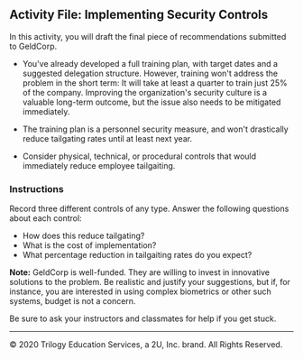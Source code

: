 ## Activity File: Implementing Security Controls

In this activity, you will draft the final piece of recommendations submitted to GeldCorp.

- You've already developed a full training plan, with target dates and a suggested delegation structure. However, training won't address the problem in the short term: It will take at least a quarter to train just 25% of the company. Improving the organization's security culture is a valuable long-term outcome, but the issue also needs to be mitigated immediately.

- The training plan is a personnel security measure, and won't drastically reduce tailgating rates until at least next year. 

- Consider physical, technical, or procedural controls that would immediately reduce employee tailgaiting.

### Instructions

Record three different controls of any type. Answer the following questions about each control:

  - How does this reduce tailgating?
  - What is the cost of implementation?
  - What percentage reduction in tailgaiting rates do you expect?

**Note:** GeldCorp is well-funded. They are willing to invest in innovative solutions to the problem. Be realistic and justify your suggestions, but if, for instance, you are interested in using complex biometrics or other such systems, budget is not a concern.

Be sure to ask your instructors and classmates for help if you get stuck.

---
© 2020 Trilogy Education Services, a 2U, Inc. brand. All Rights Reserved.
